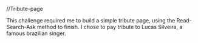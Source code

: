 //Tribute-page

This challenge required me to build a simple tribute page, using the Read-Search-Ask method to finish. I chose to pay tribute to Lucas
Silveira, a famous brazilian singer.
